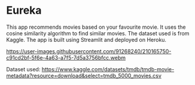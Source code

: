# Eureka
This app recommends movies based on your favourite movie. It uses the cosine similarity algorithm to find similar movies. The dataset used is from Kaggle. The app is built using Streamlit and deployed on Heroku.


https://user-images.githubusercontent.com/91268240/210165750-c91cd2bf-5f6e-4a63-a7f5-7d5a3756bfcc.webm

Dataset used: https://www.kaggle.com/datasets/tmdb/tmdb-movie-metadata?resource=download&select=tmdb_5000_movies.csv

